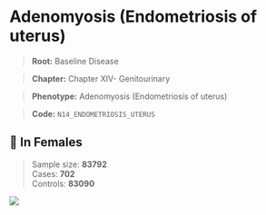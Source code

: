 # Adenomyosis (Endometriosis of uterus)

> **Root:** Baseline Disease  

> **Chapter:** Chapter XIV- Genitourinary  

> **Phenotype:** Adenomyosis (Endometriosis of uterus)  

> **Code:** `N14_ENDOMETRIOSIS_UTERUS`

## 👩 In Females  
> Sample size: **83792**  
> Cases: **702**  
> Controls: **83090**
<img src="/Disease/Figures/ALL/Baseline/N14_ENDOMETRIOSIS_UTERUS.png"/>
<CsvTable src="/public/Disease/Data/ALL/Baseline/LG_N14_ENDOMETRIOSIS_UTERUS.csv" label="🔍 View full results" />
